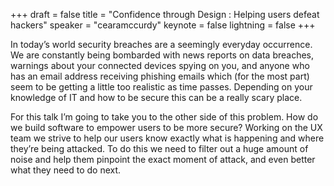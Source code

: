 +++
draft = false
title = "Confidence through Design : Helping users defeat hackers"
speaker = "cearamccurdy"
keynote = false
lightning = false
+++

In today’s world security breaches are a seemingly everyday occurrence. We are constantly being bombarded with news reports on data breaches, warnings about your connected devices spying on you, and anyone who has an email address receiving phishing emails which (for the most part) seem to be getting a little too realistic as time passes. Depending on your knowledge of IT and how to be secure this can be a really scary place.

For this talk I’m going to take you to the other side of this problem. How do we build software to empower users to be more secure? Working on the UX team we strive to help our users know exactly what is happening and where they’re being attacked. To do this we need to filter out a huge amount of noise and help them pinpoint the exact moment of attack, and even better what they need to do next.